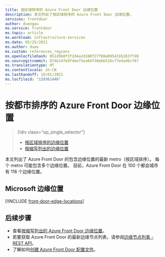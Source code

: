```yaml
---
title: 按区域排序的 Azure Front Door 边缘位置
description: 本文列出了按区域排序的 Azure Front Door 边缘位置。
services: frontdoor
author: duongau
ms.service: frontdoor
ms.topic: article
ms.workload: infrastructure-services
ms.date: 05/25/2021
ms.author: duau
ms.custom: references_regions
ms.openlocfilehash: 051d9b0f3f2d4a2d100f27f80e095431b2837fd8
ms.sourcegitcommit: 87de14fe9fdee75ea64f30ebb516cf7edad0cf87
ms.translationtype: HT
ms.contentlocale: zh-CN
ms.lasthandoff: 10/01/2021
ms.locfileid: "129361446"
---
```

# <a name="azure-front-door-edge-locations-by-metro"></a>按都市排序的 Azure Front Door 边缘位置
> [!div class="op_single_selector"]
> * [按区域排序的边缘位置](edge-locations-by-region.md)
> * [按缩写列出的边缘位置](edge-locations-abbreviation.md)
> 

本文列出了 Azure Front Door 的包含边缘位置的最新 metro（按区域排序）。 每个 metro 可能包含多个边缘位置。 目前，Azure Front Door 在 100 个都会城市有 118 个边缘位置。

## <a name="microsoft-edge-locations"></a>Microsoft 边缘位置

[!INCLUDE [front-door-edge-locations](../../includes/front-door-edge-locations.md)]

## <a name="next-steps"></a>后续步骤

* 查看[按缩写列出的 Azure Front Door 边缘位置](edge-locations-abbreviation.md)。
* 若要获取 Azure Front Door 的最新边缘节点列表，请参阅[边缘节点列表 - REST API](/rest/api/cdn/edge-nodes/list)。
* 了解如何[创建 Azure Front Door 配置文件](quickstart-create-front-door.md)。

